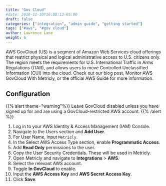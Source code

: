 ```yaml
---
title: "Gov Cloud"
#date: 2018-11-30T16:08:13-05:00
draft: false
categories: ["integration", "admin guide", "getting started"]
tags: ["#aws", "#gov cloud"]
author: Lawrence Lane
weight: 6
---
```

AWS GovCloud (US) is a segment of Amazon Web Services cloud offerings that restrict physical and logical administrative access to U.S. citizens only. The region meets the requirements for U.S. International Traffic in Arms Regulations (ITAR), and allows users to move Controlled Unclassified Information (CUI) into the cloud. Check out our blog post, Monitor AWS GovCloud With Metricly, or the official AWS Guide for more information.

## Configuration

{{% alert theme="warning"%}} Leave GovCloud disabled unless you have signed up for and are using a GovCloud-restricted AWS account. {{% /alert %}}

1. Log in to your AWS Identity & Access Management (IAM) Console.
2. Navigate to the Users section and **Add User**.
3. For User Name, input `Metricly`.
4. In the Select AWS Access Type section, enable **Programmatic Access**.
5. Add **Read Only** permissions to the user.
6. Copy the User Security Credentials. These will be used in Metricly.
7. Open Metricly and navigate to **Integrations** > **AWS**.
8. Select the relevant AWS account.
9. Toggle **In GovCloud** to enable.
10. Input the **AWS Access Key** and **AWS Secret Access Key**.
11. Click **Save**.
